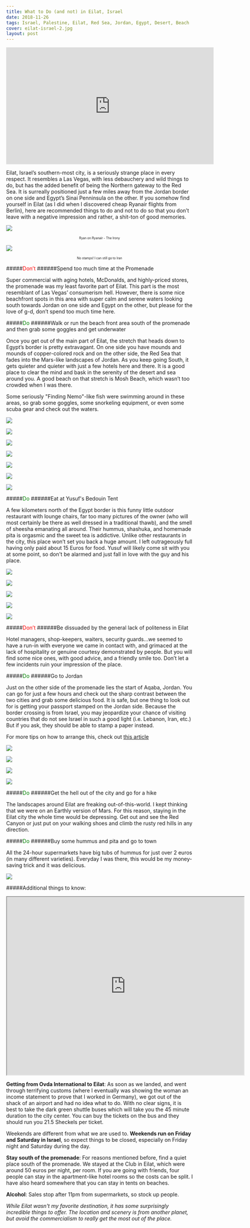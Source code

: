 ```yaml
---
title: What to Do (and not) in Eilat, Israel
date: 2018-11-26
tags: Israel, Palestine, Eilat, Red Sea, Jordan, Egypt, Desert, Beach
cover: eilat-israel-2.jpg
layout: post
---
```


<iframe width="560" height="315" src="https://www.youtube.com/embed/QhSMcv_uaZ8" frameborder="0" allow="accelerometer; autoplay; encrypted-media; gyroscope; picture-in-picture" allowfullscreen class="google-map"></iframe>

Eilat, Israel’s southern-most city, is a seriously strange place in every respect. It resembles a Las Vegas, with less debauchery and wild things to do, but has the added benefit of being the Northern gateway to the Red Sea. It is surreally positioned just a few miles away from the Jordan border on one side and Egypt’s Sinai Penninsula on the other. If you somehow find yourself in Eilat (as I did when I discovered cheap Ryanair flights from Berlin), here are recommended things to do and not to do so that you don’t leave with a negative impression and rather, a shit-ton of good memories.

![](https://res.cloudinary.com/dofuzeof4/image/upload/v1543262443/The%20Hopeless%20Roamantic/eilat-israel/plane.jpg)
<center><p style="font-size: .6em;">Ryan on Ryanair - The Irony</p></center>

![](https://res.cloudinary.com/dofuzeof4/image/upload/v1543262433/The%20Hopeless%20Roamantic/eilat-israel/israel-passport.jpg)
<center><p style="font-size: .6em;">No stamps! I can still go to Iran</p></center>

#####<span style="color:red">Don’t</span>
######Spend too much time at the Promenade

Super commercial with aging hotels, McDonalds, and highly-priced stores, the promenade was my least favorite part of Eilat. This part is the most resemblant of Las Vegas’ consumerism hell. However, there is some nice beachfront spots in this area with super calm and serene waters looking south towards Jordan on one side and Egypt on the other, but please for the love of g-d, don’t spend too much time here.

#####<span style="color:green">Do</span>
######Walk or run the beach front area south of the promenade and then grab some goggles and get underwater

Once you get out of the main part of Eilat, the stretch that heads down to Egypt’s border is pretty extravagant. On one side you have mounds and mounds of copper-colored rock and on the other side, the Red Sea that fades into the Mars-like landscapes of Jordan. As you keep going South, it gets quieter and quieter with just a few hotels here and there. It is a good place to clear the mind and bask in the serenity of the desert and sea around you. A good beach on that stretch is Mosh Beach, which wasn’t too crowded when I was there.

Some seriously "Finding Nemo"-like fish were swimming around in these areas, so grab some goggles, some snorkeling equipment, or even some scuba gear and check out the waters.

![](https://res.cloudinary.com/dofuzeof4/image/upload/v1543262433/The%20Hopeless%20Roamantic/eilat-israel/red-sea.jpg)

![](https://res.cloudinary.com/dofuzeof4/image/upload/v1543262433/The%20Hopeless%20Roamantic/eilat-israel/red-sea-2.jpg)

![](https://res.cloudinary.com/dofuzeof4/image/upload/v1543262433/The%20Hopeless%20Roamantic/eilat-israel/red-sea-3.jpg)

![](https://res.cloudinary.com/dofuzeof4/image/upload/v1543262433/The%20Hopeless%20Roamantic/eilat-israel/red-sea-5.jpg)

![](https://res.cloudinary.com/dofuzeof4/image/upload/v1543262433/The%20Hopeless%20Roamantic/eilat-israel/ryan.jpg)

![](https://res.cloudinary.com/dofuzeof4/image/upload/v1543262433/The%20Hopeless%20Roamantic/eilat-israel/red-sea-6.jpg)

![](https://res.cloudinary.com/dofuzeof4/image/upload/v1543262433/The%20Hopeless%20Roamantic/eilat-israel/dog.jpg)


#####<span style="color:green">Do</span>
######Eat at Yusuf's Bedouin Tent

A few kilometers north of the Egypt border is this funny little outdoor restaurant with lounge chairs, far too many pictures of the owner (who will most certainly be there as well dressed in a traditional thawb), and the smell of sheesha emanating all around.  Their hummus, shashuka, and homemade pita is orgasmic and the sweet tea is addictive. Unlike other restaurants in the city, this place won’t set you back a huge amount. I left outrageously full having only paid about 15 Euros for food. Yusuf will likely come sit with you at some point, so don't be alarmed and just fall in love with the guy and his place.

![](https://res.cloudinary.com/dofuzeof4/image/upload/v1543262435/The%20Hopeless%20Roamantic/eilat-israel/bedouin-bar-3.jpg)

![](https://res.cloudinary.com/dofuzeof4/image/upload/v1543262435/The%20Hopeless%20Roamantic/eilat-israel/bedouin-bar.jpg)

![](https://res.cloudinary.com/dofuzeof4/image/upload/v1543262435/The%20Hopeless%20Roamantic/eilat-israel/bedouin-bar-2.jpg)

![](https://res.cloudinary.com/dofuzeof4/image/upload/v1543262435/The%20Hopeless%20Roamantic/eilat-israel/bedouin-bar-4.jpg)

![](https://res.cloudinary.com/dofuzeof4/image/upload/v1543262435/The%20Hopeless%20Roamantic/eilat-israel/bedouin-bar-6.jpg)


#####<span style="color:red">Don’t</span>
######Be dissuaded by the general lack of politeness in Eilat

Hotel managers, shop-keepers, waiters, security guards...we seemed to have a run-in with everyone we came in contact with, and grimaced at the lack of hospitality or genuine courtesy demonstrated by people. But you will find some nice ones, with good advice, and a friendly smile too. Don’t let a few incidents ruin your impression of the place.

#####<span style="color:green">Do</span>
######Go to Jordan

Just on the other side of the promenade lies the start of Aqaba, Jordan. You can go for just a few hours and check out the sharp contrast between the two cities and grab some delicious food. It is safe, but one thing to look out for is getting your passport stamped on the Jordan side. Because the border crossing is from Israel, you may jeopardize your chance of visiting countries that do not see Israel in such a good light (i.e. Lebanon, Iran, etc.) But if you ask, they should be able to stamp a paper instead.

For more tips on how to arrange this, check out [this article](https://www.touristisrael.com/get-eilat-aqaba/19589/)

![](https://res.cloudinary.com/dofuzeof4/image/upload/v1543262435/The%20Hopeless%20Roamantic/eilat-israel/eilat-jordan-side.jpg)

![](https://res.cloudinary.com/dofuzeof4/image/upload/v1543262435/The%20Hopeless%20Roamantic/eilat-israel/eilat-jordan-side-2.jpg)

![](https://res.cloudinary.com/dofuzeof4/image/upload/v1543262435/The%20Hopeless%20Roamantic/eilat-israel/eilat-jordan-side-3.jpg)

![](https://res.cloudinary.com/dofuzeof4/image/upload/v1543262435/The%20Hopeless%20Roamantic/eilat-israel/eilat-jordan-side-4.jpg)

#####<span style="color:green">Do</span>
######Get the hell out of the city and go for a hike

The landscapes around Eilat are freaking out-of-this-world. I kept thinking that we were on an Earthly version of Mars. For this reason, staying in the Eilat city the whole time would be depressing. Get out and see the Red Canyon or just put on your walking shoes and climb the rusty red hills in any direction.

#####<span style="color:green">Do</span>
######Buy some hummus and pita and go to town

All the 24-hour supermarkets have big tubs of hummus for just over 2 euros (in many different varieties). Everyday I was there, this would be my money-saving trick and it was delicious.

![](https://res.cloudinary.com/dofuzeof4/image/upload/v1543262435/The%20Hopeless%20Roamantic/eilat-israel/hummus.jpg)


#####Additional things to know:

<iframe src="https://www.google.com/maps/d/u/0/embed?mid=1B_qhdf2WSZ738P2YzFpDt3Zqy6Li5CF-" width="640" height="480" class="google-map"></iframe>

<b>Getting from Ovda International to Eilat</b>: As soon as we landed, and went through terrifying customs (where I eventually was showing the woman an income statement to prove that I worked in Germany), we got out of the shack of an airport and had no idea what to do. With no clear signs, it is best to take the dark green shuttle buses which will take you the 45 minute duration to the city center. You can buy the tickets on the bus and they should run you 21.5 Sheckels per ticket.

Weekends are different from what we are used to. <b>Weekends run on Friday and Saturday in Israel</b>, so expect things to be closed, especially on Friday night and Saturday during the day.

<b>Stay south of the promenade</b>: For reasons mentioned before, find a quiet place south of the promenade. We stayed at the Club in Eilat, which were around 50 euros per night, per room. If you are going with friends, four people can stay in the apartment-like hotel rooms so the costs can be split. I have also heard somewhere that you can stay in tents on beaches.

<b>Alcohol</b>: Sales stop after 11pm from supermarkets, so stock up people.


<em>While Eilat wasn't my favorite destination, it has some surprisingly incredible things to offer. The location and scenery is from another planet, but avoid the commercialism to really get the most out of the place.</em>



